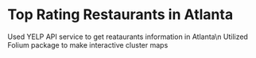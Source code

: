 # Top Rating Restaurants in Atlanta

Used YELP API service to get reataurants information in Atlanta\n
Utilized Folium package to make interactive cluster maps
